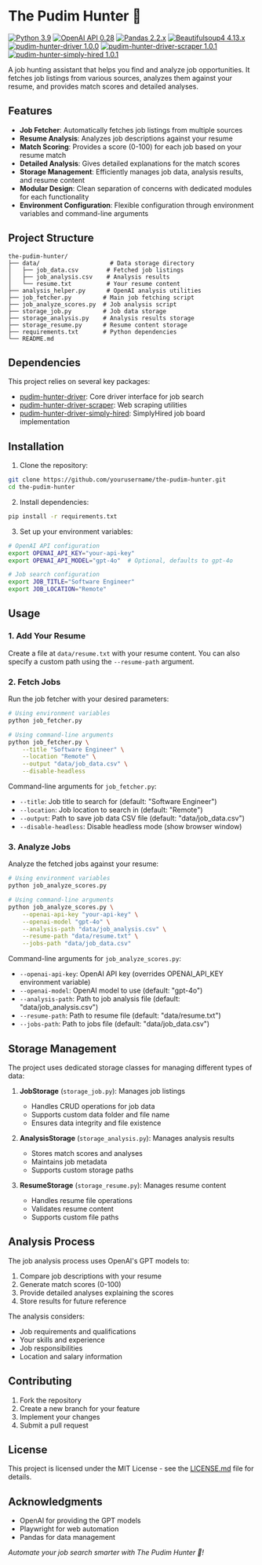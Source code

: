 # The Pudim Hunter 🍮

[![Python 3.9](https://img.shields.io/badge/python-3.9-blue.svg)](https://www.python.org/downloads/release/python-390/)
[![OpenAI API 0.28](https://img.shields.io/badge/openai--api-0.28-green.svg)](https://pypi.org/project/openai/)
[![Pandas 2.2.x](https://img.shields.io/badge/pandas-2.2.x-orange.svg)](https://pypi.org/project/pandas/)
[![Beautifulsoup4 4.13.x](https://img.shields.io/badge/beautifulsoup4-4.13.x-lightgrey.svg)](https://pypi.org/project/beautifulsoup4/)
[![pudim-hunter-driver 1.0.0](https://img.shields.io/badge/pudim--hunter--driver-1.0.0-blue.svg)](https://github.com/luismr/pudim-hunter-driver)
[![pudim-hunter-driver-scraper 1.0.1](https://img.shields.io/badge/pudim--hunter--driver--scraper-1.0.1-blue.svg)](https://github.com/luismr/pudim-hunter-driver-scraper)
[![pudim-hunter-simply-hired 1.0.1](https://img.shields.io/badge/pudim--hunter--simply--hired-1.0.1-blue.svg)](https://github.com/luismr/pudim-hunter-driver-simply-hired)

A job hunting assistant that helps you find and analyze job opportunities. It fetches job listings from various sources, analyzes them against your resume, and provides match scores and detailed analyses.

## Features

- **Job Fetcher**: Automatically fetches job listings from multiple sources
- **Resume Analysis**: Analyzes job descriptions against your resume
- **Match Scoring**: Provides a score (0-100) for each job based on your resume match
- **Detailed Analysis**: Gives detailed explanations for the match scores
- **Storage Management**: Efficiently manages job data, analysis results, and resume content
- **Modular Design**: Clean separation of concerns with dedicated modules for each functionality
- **Environment Configuration**: Flexible configuration through environment variables and command-line arguments

## Project Structure

```
the-pudim-hunter/
├── data/                    # Data storage directory
│   ├── job_data.csv        # Fetched job listings
│   ├── job_analysis.csv    # Analysis results
│   └── resume.txt          # Your resume content
├── analysis_helper.py      # OpenAI analysis utilities
├── job_fetcher.py         # Main job fetching script
├── job_analyze_scores.py  # Job analysis script
├── storage_job.py         # Job data storage
├── storage_analysis.py    # Analysis results storage
├── storage_resume.py      # Resume content storage
├── requirements.txt       # Python dependencies
└── README.md
```

## Dependencies

This project relies on several key packages:

- [pudim-hunter-driver](https://github.com/luismr/pudim-hunter-driver): Core driver interface for job search
- [pudim-hunter-driver-scraper](https://github.com/luismr/pudim-hunter-driver-scraper): Web scraping utilities
- [pudim-hunter-driver-simply-hired](https://github.com/luismr/pudim-hunter-driver-simply-hired): SimplyHired job board implementation

## Installation

1. Clone the repository:
```bash
git clone https://github.com/yourusername/the-pudim-hunter.git
cd the-pudim-hunter
```

2. Install dependencies:
```bash
pip install -r requirements.txt
```

3. Set up your environment variables:
```bash
# OpenAI API configuration
export OPENAI_API_KEY="your-api-key"
export OPENAI_API_MODEL="gpt-4o"  # Optional, defaults to gpt-4o

# Job search configuration
export JOB_TITLE="Software Engineer"
export JOB_LOCATION="Remote"
```

## Usage

### 1. Add Your Resume

Create a file at `data/resume.txt` with your resume content. You can also specify a custom path using the `--resume-path` argument.

### 2. Fetch Jobs

Run the job fetcher with your desired parameters:

```bash
# Using environment variables
python job_fetcher.py

# Using command-line arguments
python job_fetcher.py \
    --title "Software Engineer" \
    --location "Remote" \
    --output "data/job_data.csv" \
    --disable-headless
```

Command-line arguments for `job_fetcher.py`:
- `--title`: Job title to search for (default: "Software Engineer")
- `--location`: Job location to search in (default: "Remote")
- `--output`: Path to save job data CSV file (default: "data/job_data.csv")
- `--disable-headless`: Disable headless mode (show browser window)

### 3. Analyze Jobs

Analyze the fetched jobs against your resume:

```bash
# Using environment variables
python job_analyze_scores.py

# Using command-line arguments
python job_analyze_scores.py \
    --openai-api-key "your-api-key" \
    --openai-model "gpt-4o" \
    --analysis-path "data/job_analysis.csv" \
    --resume-path "data/resume.txt" \
    --jobs-path "data/job_data.csv"
```

Command-line arguments for `job_analyze_scores.py`:
- `--openai-api-key`: OpenAI API key (overrides OPENAI_API_KEY environment variable)
- `--openai-model`: OpenAI model to use (default: "gpt-4o")
- `--analysis-path`: Path to job analysis file (default: "data/job_analysis.csv")
- `--resume-path`: Path to resume file (default: "data/resume.txt")
- `--jobs-path`: Path to jobs file (default: "data/job_data.csv")

## Storage Management

The project uses dedicated storage classes for managing different types of data:

1. **JobStorage** (`storage_job.py`): Manages job listings
   - Handles CRUD operations for job data
   - Supports custom data folder and file name
   - Ensures data integrity and file existence

2. **AnalysisStorage** (`storage_analysis.py`): Manages analysis results
   - Stores match scores and analyses
   - Maintains job metadata
   - Supports custom storage paths

3. **ResumeStorage** (`storage_resume.py`): Manages resume content
   - Handles resume file operations
   - Validates resume content
   - Supports custom file paths

## Analysis Process

The job analysis process uses OpenAI's GPT models to:

1. Compare job descriptions with your resume
2. Generate match scores (0-100)
3. Provide detailed analyses explaining the scores
4. Store results for future reference

The analysis considers:
- Job requirements and qualifications
- Your skills and experience
- Job responsibilities
- Location and salary information

## Contributing

1. Fork the repository
2. Create a new branch for your feature
3. Implement your changes
4. Submit a pull request

## License

This project is licensed under the MIT License - see the [LICENSE.md](LICENSE) file for details.

## Acknowledgments

- OpenAI for providing the GPT models
- Playwright for web automation
- Pandas for data management

*Automate your job search smarter with The Pudim Hunter 🍮!*